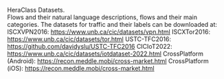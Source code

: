 HeraClass Datasets.  
Flows and their natural language descriptions, flows and their main categories.
The datasets for traffic and their labels can be downloaded at:  
ISCXVPN2016: https://www.unb.ca/cic/datasets/vpn.html
ISCXTor2016: https://www.unb.ca/cic/datasets/tor.html
USTC-TFC2016: https://github.com/davidyslu/USTC-TFC2016
CICIoT2022: https://www.unb.ca/cic/datasets/iotdataset-2022.html
CrossPlatform (Android): https://recon.meddle.mobi/cross-market.html
CrossPlatform (iOS): https://recon.meddle.mobi/cross-market.html

